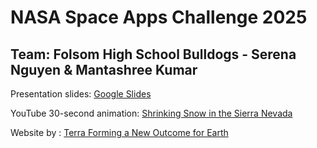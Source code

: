 # NASA Space Apps Challenge 2025
## Team: Folsom High School Bulldogs - Serena Nguyen & Mantashree Kumar

Presentation slides: [Google Slides](https://docs.google.com/presentation/d/1-tesYHJc3bdMXxHcjx1UKItRSfU4wDUQ/edit?usp=sharing&ouid=102488923657868710672&rtpof=true&sd=true)

YouTube 30-second animation: [Shrinking Snow in the Sierra Nevada](https://www.youtube.com/watch?v=bwGT_pek2jE)

Website by : [Terra Forming a New Outcome for Earth](https://nasa2025hacks.w3spaces.com/home.html)

